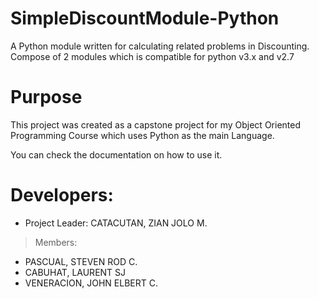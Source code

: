 # SimpleDiscountModule-Python
A Python module written for calculating related problems in Discounting. Compose of 2 modules which is compatible for python v3.x and v2.7

# Purpose
This project was created as a capstone project for my Object Oriented Programming Course which uses Python as the main Language.

You can check the documentation on how to use it.

# Developers:
- Project Leader: CATACUTAN, ZIAN JOLO M.
> Members: 
- PASCUAL, STEVEN ROD C.
- CABUHAT, LAURENT SJ
- VENERACION, JOHN ELBERT C.

